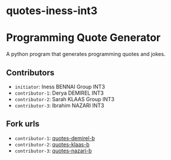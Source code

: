 # quotes-iness-int3
# Programming Quote Generator

A python program that generates programming quotes and jokes.

## Contributors
- `initiator`: Iness BENNAI Group INT3
- `contributor-1`: Derya DEMIREL INT3
- `contributor-2`: Sarah KLAAS Group INT3
- `contributor-3`: Ibrahim NAZARI INT3

## Fork urls
- `contributor-1`: [quotes-demirel-b]([url-1](https://github.com/faerrie/quotes-derya-d))
- `contributor-2`: [quotes-klaas-b](url-2)
- `contributor-3`: [quotes-nazari-b](url-3)
